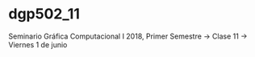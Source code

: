 # dgp502_11
Seminario Gráfica Computacional I 2018, Primer Semestre → Clase 11 → Viernes 1 de junio
